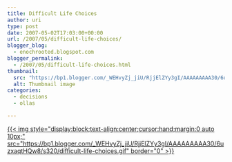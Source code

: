 ```yaml
---
title: Difficult Life Choices
author: uri
type: post
date: 2007-05-02T17:03:00+00:00
url: /2007/05/difficult-life-choices/
blogger_blog:
  - enochrooted.blogspot.com
blogger_permalink:
  - /2007/05/difficult-life-choices.html
thumbnail:
  src: "https://bp1.blogger.com/_WEHvyZj_jiU/RjjElZYy3gI/AAAAAAAAA30/6uzxaqtHQw8/s320/difficult-life-choices.gif"
  alt: Thumbnail image
categories:
  - decisions
  - ollas

---
```

[{{< img style="display:block;text-align:center;cursor:hand;margin:0 auto 10px;" src="https://bp1.blogger.com/_WEHvyZj_jiU/RjjElZYy3gI/AAAAAAAAA30/6uzxaqtHQw8/s320/difficult-life-choices.gif" border="0" >}}][1]

 [1]: https://bp1.blogger.com/_WEHvyZj_jiU/RjjElZYy3gI/AAAAAAAAA30/6uzxaqtHQw8/s1600-h/difficult-life-choices.gif